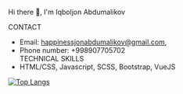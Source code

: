 Hi there 👋, I'm Iqboljon Abdumalikov

CONTACT
  - Email: happinessjonabdumalikov@gmail.com,
  - Phone number: +998907705702     
TECHNICAL SKILLS
  - HTML/CSS, Javascript, SCSS, Bootstrap, VueJS

[![Top Langs](https://github-readme-stats.vercel.app/api/top-langs/?username=AbdumalikovIqboljon)](https://github.com/anuraghazra/github-readme-stats)
